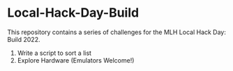 # Local-Hack-Day-Build
This repository contains a series of challenges for the MLH Local Hack Day: Build 2022.
1. Write a script to sort a list
2. Explore Hardware (Emulators Welcome!)

